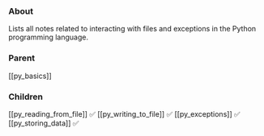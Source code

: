 ### About
Lists all notes related to interacting with files and exceptions in the Python programming language.

### Parent
[[py_basics]]

### Children
[[py_reading_from_file]] ✅
[[py_writing_to_file]] ✅
[[py_exceptions]] ✅
[[py_storing_data]] ✅
